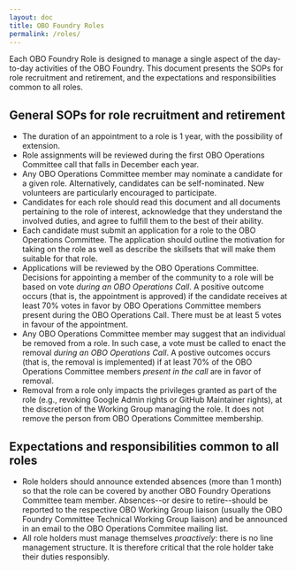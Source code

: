 ```yaml
---
layout: doc
title: OBO Foundry Roles
permalink: /roles/
---
```


Each OBO Foundry Role is designed to manage a single aspect of the day-to-day activities of the OBO Foundry. 
This document presents the SOPs for role recruitment and retirement, and the expectations and responsibilities common to all roles.

## General SOPs for role recruitment and retirement

- The duration of an appointment to a role is 1 year, with the possibility of extension.
- Role assignments will be reviewed during the first OBO Operations Committee call that falls in December each year.
- Any OBO Operations Committee member may nominate a candidate for a given role. Alternatively, candidates can be self-nominated. New volunteers are particularly encouraged to participate.
- Candidates for each role should read this document and all documents pertaining to the role of interest, acknowledge that they understand the involved duties, and agree to fulfill them to the best of their ability.
- Each candidate must submit an application for a role to the OBO Operations Committee. The application should outline the motivation for taking on the role as well as 
  describe the skillsets that will make them suitable for that role.
- Applications will be reviewed by the OBO Operations Committee. Decisions for appointing a member of the community to a role will be based on vote _during an OBO Operations Call_. A positive outcome occurs (that is, the appointment is approved) if the candidate receives at least 70% votes in favor by OBO Operations Committee members present during the OBO Operations Call. There must be at least 5 votes in favour of the appointment.
- Any OBO Operations Committee member may suggest that an individual be removed from a role. In such case, a vote must be called to enact the removal _during an OBO Operations Call_. A postive outcomes occurs (that is, the removal is implemented) if at least 70% of the OBO Operations Committee members _present in the call_ are in favor of removal.
- Removal from a role only impacts the privileges granted as part of the role (e.g., revoking Google Admin rights or GitHub Maintainer rights), at the discretion of the Working Group managing the role. It does not remove the person from OBO Operations Committee membership.
 

## Expectations and responsibilities common to all roles

- Role holders should announce extended absences (more than 1 month) so that the role can be covered by another OBO Foundry Operations Committee team member. 
  Absences--or desire to retire--should be reported to the respective OBO Working Group liaison (usually the OBO Foundry Committee Technical Working Group liaison) and be announced in an email to the OBO Operations Commitee mailing list.
- All role holders must manage themselves _proactively_: there is no line management structure. It is therefore critical that the role holder take their duties responsibly. 
